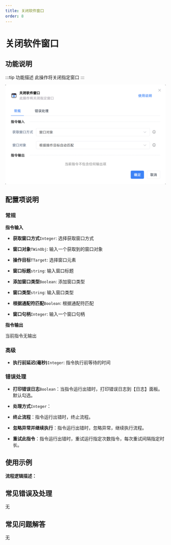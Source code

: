 ```yaml
---
title: 关闭软件窗口
order: 8
---
```


# 关闭软件窗口

## 功能说明

:::tip 功能描述
此操作将关闭指定窗口
:::

![关闭软件窗口](../../../assets/关闭软件窗口_command.png)

## 配置项说明

### 常规

**指令输入**

- **获取窗口方式**`Integer`: 选择获取窗口方式

- **窗口对象**`TWinObj`: 输入一个获取到的窗口对象

- **操作目标**`TTarget`: 选择窗口元素

- **窗口标题**`string`: 输入窗口标题

- **添加窗口类型**`Boolean`: 添加窗口类型

- **窗口类型**`string`: 输入窗口类型

- **根据通配符匹配**`Boolean`: 根据通配符匹配

- **窗口句柄**`Integer`: 输入一个窗口句柄


**指令输出**

当前指令无输出

### 高级

- **执行前延迟(毫秒)**`Integer`: 指令执行前等待的时间

### 错误处理

- **打印错误日志**`Boolean`：当指令运行出错时，打印错误日志到【日志】面板。默认勾选。

- **处理方式**`Integer`：

 - **终止流程**：指令运行出错时，终止流程。

 - **忽略异常并继续执行**：指令运行出错时，忽略异常，继续执行流程。

 - **重试此指令**：指令运行出错时，重试运行指定次数指令，每次重试间隔指定时长。

## 使用示例

**流程逻辑描述：** 

## 常见错误及处理

无

## 常见问题解答

无


